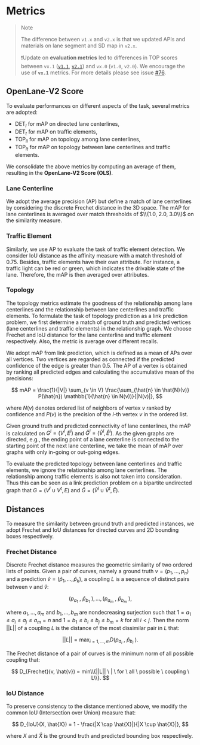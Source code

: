 # Metrics

> Note
> 
> The difference between `v1.x` and `v2.x` is that we updated APIs and materials on lane segment and SD map in `v2.x`.
>
> ❗️Update on **evaluation metrics** led to differences in TOP scores between `vx.1` ([`v1.1`](https://github.com/OpenDriveLab/OpenLane-V2/releases/tag/v1.1.0), [`v2.1`](https://github.com/OpenDriveLab/OpenLane-V2/releases/tag/v2.1.0)) and `vx.0` (`v1.0`, `v2.0`).
> We encourage the use of **`vx.1`** metrics.
> For more details please see issue [#76](https://github.com/OpenDriveLab/OpenLane-V2/issues/76).

## OpenLane-V2 Score
To evaluate performances on different aspects of the task, several metrics are adopted:
- $\text{DET}_{l}$ for mAP on directed lane centerlines,
- $\text{DET}_{t}$ for mAP on traffic elements,
- $\text{TOP}_{ll}$ for mAP on topology among lane centerlines,
- $\text{TOP}_{lt}$ for mAP on topology between lane centerlines and traffic elements.

We consolidate the above metrics by computing an average of them, resulting in the **OpenLane-V2 Score (OLS)**.

### Lane Centerline
We adopt the average precision (AP) but define a match of lane centerlines by considering the discrete Frechet distance in the 3D space.
The mAP for lane centerlines is averaged over match thresholds of $\\{1.0, 2.0, 3.0\\}$ on the similarity measure.

### Traffic Element
Similarly, we use AP to evaluate the task of traffic element detection.
We consider IoU distance as the affinity measure with a match threshold of $0.75$.
Besides, traffic elements have their own attribute.
For instance, a traffic light can be red or green, which indicates the drivable state of the lane.
Therefore, the mAP is then averaged over attributes.

### Topology
The topology metrics estimate the goodness of the relationship among lane centerlines and the relationship between lane centerlines and traffic elements.
To formulate the task of topology prediction as a link prediction problem, we first determine a match of ground truth and predicted vertices (lane centerlines and traffic elements) in the relationship graph.
We choose Frechet and IoU distance for the lane centerline and traffic element respectively.
Also, the metric is average over different recalls.

We adopt mAP from link prediction, which is defined as a mean of APs over all vertices. 
Two vertices are regarded as connected if the predicted confidence of the edge is greater than $0.5$.
The AP of a vertex is obtained by ranking all predicted edges and calculating the accumulative mean of the precisions:

$$
mAP = \frac{1}{|V|} \sum_{v \in V} \frac{\sum_{\hat{n} \in \hat{N}(v)} P(\hat{n}) \mathbb{1}(\hat{n} \in N(v))}{|N(v)|},
$$

where $N(v)$ denotes ordered list of neighbors of vertex $v$ ranked by confidence and $P(v)$ is the precision of the $i$-th vertex $v$ in the ordered list.

Given ground truth and predicted connectivity of lane centerlines, the mAP is calculated on $G^{l} = (V^{l}, E^{l})$ and $\hat{G}^{l} = (\hat{V}^{l}, \hat{E}^{l})$.
As the given graphs are directed, e.g., the ending point of a lane centerline is connected to the starting point of the next lane centerline, we take the mean of mAP over graphs with only in-going or out-going edges.

To evaluate the predicted topology between lane centerlines and traffic elements, we ignore the relationship among lane centerlines.
The relationship among traffic elements is also not taken into consideration.
Thus this can be seen as a link prediction problem on a bipartite undirected graph that $G = (V^{l} \cup V^{t}, E)$ and $\hat{G} = (\hat{V}^{l} \cup \hat{V}^{t}, \hat{E})$.

## Distances
To measure the similarity between ground truth and predicted instances, we adopt Frechet and IoU distances for directed curves and 2D bounding boxes respectively.

### Frechet Distance
Discrete Frechet distance measures the geometric similarity of two ordered lists of points.
Given a pair of curves, namely a ground truth $v = (p_1, ..., p_n)$ and a prediction $\hat{v} = (\hat{p}_1, ..., \hat{p}_k)$, a coupling $L$ is a sequence of distinct pairs between $v$ and $\hat{v}$:

$$
(p_{a_1} \ , \ \hat{p}_{b_1} \ ), ..., (p_{a_m} \ , \ \hat{p}_{b_m} \ ),
$$

where $a_1, ..., a_m$ and $b_1, ..., b_m$ are nondecreasing surjection such that $1 = a_1 \leq a_i \leq a_j \leq a_m = n$ and $1 = b_1 \leq b_i \leq b_j \leq b_m = k$ for all $i < j$. Then the norm $||L||$ of a coupling $L$ is the distance of the most dissimilar pair in $L$ that:

$$
||L|| = \mathop{max}_{i=1, ..., m} D(p_{a_i} \ , \ \hat{p}_{b_i} \ ).
$$

The Frechet distance of a pair of curves is the minimum norm of all possible coupling that:

$$
D_{Frechet}(v, \hat{v}) = min\\{||L|| \ | \ for \ all \ possible \ coupling \ L\\}.
$$

### IoU Distance
To preserve consistency to the distance mentioned above, we modify the common IoU (Intersection over Union) measure that:

$$
D_{IoU}(X, \hat{X}) = 1 - \frac{|X \cap \hat{X}|}{|X \cup \hat{X}|},
$$

where $X$ and $\hat{X}$ is the ground truth and predicted bounding box respectively.

